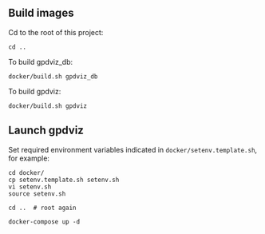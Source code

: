 ## Build images

Cd to the root of this project:

    cd ..

To build gpdviz_db:

    docker/build.sh gpdviz_db

To build gpdviz:

    docker/build.sh gpdviz

## Launch gpdviz

Set required environment variables indicated in
`docker/setenv.template.sh`, for example:

    cd docker/
    cp setenv.template.sh setenv.sh
    vi setenv.sh
    source setenv.sh

    cd ..  # root again

    docker-compose up -d
